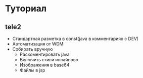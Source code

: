 <h1>Туториал</h1>
<h2>tele2</h2>
<ul>
	<li>Стандартная разметка в const(java в комментариях с DEV)</li>
	<li>Автоматизация от WDM</li>
	<li>
		Собирать вручную
		<ul>
			<li>Раскоментировать java</li>
			<li>Включить стили инлайново</li>
			<li>Изображения в base64</li>
			<li>Файлы в jsp</li>
		</ul>
	</li>
</ul>
